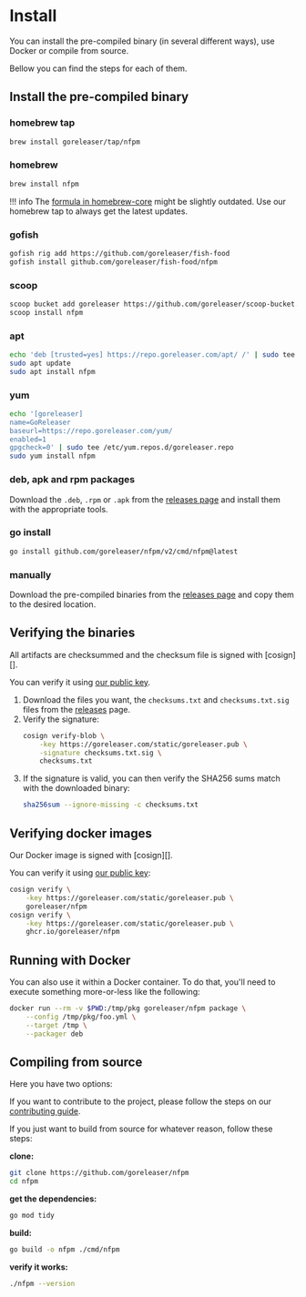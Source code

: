 # Install

You can install the pre-compiled binary (in several different ways), use Docker or compile from source.

Bellow you can find the steps for each of them.

## Install the pre-compiled binary

### homebrew tap

```sh
brew install goreleaser/tap/nfpm
```

### homebrew

```sh
brew install nfpm
```

!!! info
    The [formula in homebrew-core](https://github.com/Homebrew/homebrew-core/blob/master/Formula/nfpm.rb) might be slightly outdated.
    Use our homebrew tap to always get the latest updates.

### gofish

```sh
gofish rig add https://github.com/goreleaser/fish-food
gofish install github.com/goreleaser/fish-food/nfpm
```

### scoop

```sh
scoop bucket add goreleaser https://github.com/goreleaser/scoop-bucket.git
scoop install nfpm
```

### apt

```sh
echo 'deb [trusted=yes] https://repo.goreleaser.com/apt/ /' | sudo tee /etc/apt/sources.list.d/goreleaser.list
sudo apt update
sudo apt install nfpm
```

### yum

```sh
echo '[goreleaser]
name=GoReleaser
baseurl=https://repo.goreleaser.com/yum/
enabled=1
gpgcheck=0' | sudo tee /etc/yum.repos.d/goreleaser.repo
sudo yum install nfpm
```

### deb, apk and rpm packages

Download the `.deb`, `.rpm` or `.apk` from the [releases page][releases] and install them with the appropriate tools.

### go install

```sh
go install github.com/goreleaser/nfpm/v2/cmd/nfpm@latest
```

### manually

Download the pre-compiled binaries from the [releases page][releases] and copy them to the desired location.

## Verifying the binaries

All artifacts are checksummed and the checksum file is signed with [cosign][].

You can verify it using [our public key](https://goreleaser.com/static/goreleaser.pub).

1. Download the files you want, the `checksums.txt` and `checksums.txt.sig` files from the [releases][releases] page.
1. Verify the signature:
	```sh
	cosign verify-blob \
		-key https://goreleaser.com/static/goreleaser.pub \
		-signature checksums.txt.sig \
		checksums.txt
	```
1. If the signature is valid, you can then verify the SHA256 sums match with the downloaded binary:
	```sh
	sha256sum --ignore-missing -c checksums.txt
	```

## Verifying docker images

Our Docker image is signed with [cosign][].

You can verify it using [our public key](https://goreleaser.com/static/goreleaser.pub):

```sh
cosign verify \
	-key https://goreleaser.com/static/goreleaser.pub \
	goreleaser/nfpm
cosign verify \
	-key https://goreleaser.com/static/goreleaser.pub \
	ghcr.io/goreleaser/nfpm
```

## Running with Docker

You can also use it within a Docker container. To do that, you'll need to
execute something more-or-less like the following:

```sh
docker run --rm -v $PWD:/tmp/pkg goreleaser/nfpm package \
	--config /tmp/pkg/foo.yml \
	--target /tmp \
	--packager deb
```

## Compiling from source

Here you have two options:

If you want to contribute to the project, please follow the steps on our [contributing guide](/contributing).

If you just want to build from source for whatever reason, follow these steps:

**clone:**

```sh
git clone https://github.com/goreleaser/nfpm
cd nfpm
```

**get the dependencies:**

```sh
go mod tidy
```

**build:**

```sh
go build -o nfpm ./cmd/nfpm
```

**verify it works:**

```sh
./nfpm --version
```

[releases]: https://github.com/goreleaser/nfpm/releases
